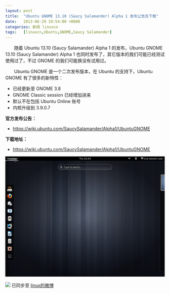 ```yaml
---
layout: post
title:	"Ubuntu GNOME 13.10 (Saucy Salamander) Alpha 1 发布公告及下载"
date:	2013-06-29 19:54:00 +0800 
categories:	新闻 linuxcn 
tags:	[linuxcn,Ubuntu,GNOME,Saucy Salamander]
---
```



　　随着 Ubuntu 13.10 (Saucy Salamander) Alpha 1 的发布，Ubuntu GNOME 13.10 (Saucy Salamander) Alpha 1 也同时发布了，其它版本的我们可能已经测试使用过了，不过 GNOME 的我们可能换没有试用过。


　　Ubuntu GNOME 是一个二次发布版本，在 Ubuntu 的支持下，Ubuntu GNOME 有了很多的新特性：


* 已经更新至 GNOME 3.8
* GNOME Classic session 已经增加进来
* 默认不在包括 Ubuntu Online 账号
* 内核升级到 3.9.0.7


**官方发布公告：**


* <https://wiki.ubuntu.com/SaucySalamander/Alpha1/UbuntuGNOME>


**下载地址：**


* <https://wiki.ubuntu.com/SaucySalamander/Alpha1/UbuntuGNOME>


![](/Asserts/Images/album/201306/28/092220bqqqz5xl8w55d8rz.png)


![](https://img.linux.net.cn/xwb/images/bgimg/icon_logo.png) 已同步至 [linux的微博](http://weibo.com/1772191555)
